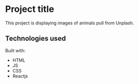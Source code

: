 # Project title

This project is displaying images of animals pull from Unplash.

## Technologies used

Built with: 

- HTML
- JS
- CSS
- Reactjs 

